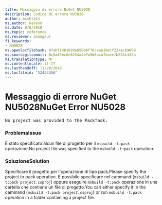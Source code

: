 ```yaml
---
title: Messaggio di errore NuGet NU5028
description: Codice di errore NU5028
author: mishra14
ms.author: karann
ms.date: 8/8/2018
ms.topic: reference
ms.reviewer: anangaur
f1_keywords:
- NU5028
ms.openlocfilehash: 97ab71401890e650ebf76ceaa190cf23aecb9699
ms.sourcegitcommit: 0c5a49ec6e0254a4e7a9d8bca7daeefb853c433a
ms.translationtype: MT
ms.contentlocale: it-IT
ms.lasthandoff: 11/28/2018
ms.locfileid: "52453350"
---
```

# <a name="nuget-error-nu5028"></a><span data-ttu-id="1c948-103">Messaggio di errore NuGet NU5028</span><span class="sxs-lookup"><span data-stu-id="1c948-103">NuGet Error NU5028</span></span>
<pre>No project was provided to the PackTask.</pre>

### <a name="issue"></a><span data-ttu-id="1c948-104">Problema</span><span class="sxs-lookup"><span data-stu-id="1c948-104">Issue</span></span>

<span data-ttu-id="1c948-105">È stato specificato alcun file di progetto per il `msbuild -t:pack` operazione.</span><span class="sxs-lookup"><span data-stu-id="1c948-105">No project file was specified to the `msbuild -t:pack` operation.</span></span>


### <a name="solution"></a><span data-ttu-id="1c948-106">Soluzione</span><span class="sxs-lookup"><span data-stu-id="1c948-106">Solution</span></span>

<span data-ttu-id="1c948-107">Specificare il progetto per l'operazione di tipo pack.</span><span class="sxs-lookup"><span data-stu-id="1c948-107">Please specify the project to pack operation.</span></span>  <span data-ttu-id="1c948-108">È possibile specificare nel cammand (`msbuild -t:pack project.csproj`) oppure eseguire `msbuild -t:pack` operazione in una cartella che contiene un file di progetto.</span><span class="sxs-lookup"><span data-stu-id="1c948-108">You can either specify it in the cammand (`msbuild -t:pack project.csproj`) or run `msbuild -t:pack` operation in a folder containing a project file.</span></span>

